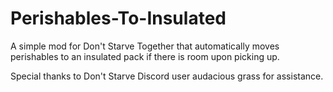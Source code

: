 # Perishables-To-Insulated
A simple mod for Don't Starve Together that automatically moves perishables to an insulated pack if there is room upon picking up.

Special thanks to Don't Starve Discord user audacious grass for assistance.
